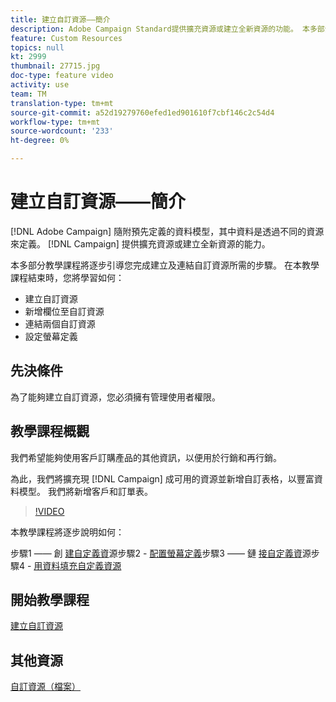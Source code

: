 ```yaml
---
title: 建立自訂資源——簡介
description: Adobe Campaign Standard提供擴充資源或建立全新資源的功能。 本多部分教學課程將逐步引導您完成建立及連結自訂資源所需的步驟。
feature: Custom Resources
topics: null
kt: 2999
thumbnail: 27715.jpg
doc-type: feature video
activity: use
team: TM
translation-type: tm+mt
source-git-commit: a52d19279760efed1ed901610f7cbf146c2c54d4
workflow-type: tm+mt
source-wordcount: '233'
ht-degree: 0%

---
```



# 建立自訂資&#x200B;源——簡介

[!DNL Adobe Campaign] 隨附預先定義的資料模型，其中資料是透過不同的資源來定義。 [!DNL Campaign] 提供擴充資源或建立全新資源的能力。

本多部分教學課程將逐步引導您完成建立及連結自訂資源所需的步驟。 在本教學課程結束時，您將學習如何：

* 建立自訂資源
* 新增欄位至自訂資源
* 連結兩個自訂資源
* 設定螢幕定義

## 先決條件

為了能夠建立自訂資源，您必須擁有管理使用者權限。

## 教學課程概觀

我們希望能夠使用客戶訂購產品的其他資訊，以便用於行銷和再行銷。

為此，我們將擴充現 [!DNL Campaign] 成可用的資源並新增自訂表格，以豐富資料模型。 我們將新增客戶和訂單表。

>[!VIDEO](https://video.tv.adobe.com/v/27715?quality=9)

本教學課程將逐步說明如何：

步驟1 —— 創 [建自定義資](./creating-a-custom-resource)源步驟2 - [配置螢幕定義](./configuring-a-screen-definition-for-a-custom-resource.md)步驟3 —— 鏈 [接自定義資](./linking-custom-resources.md)源步驟4 - [用資料填充自定義資源](./populate-custom-resources-with-data.md)

## 開始教學課程

[建立自訂資源](./create-a-custom-resource)

## 其他資源

[自訂資源（檔案）](https://experienceleague.adobe.com/docs/campaign-standard/using/working-with-apis/global-concepts/custom-resources.html)
